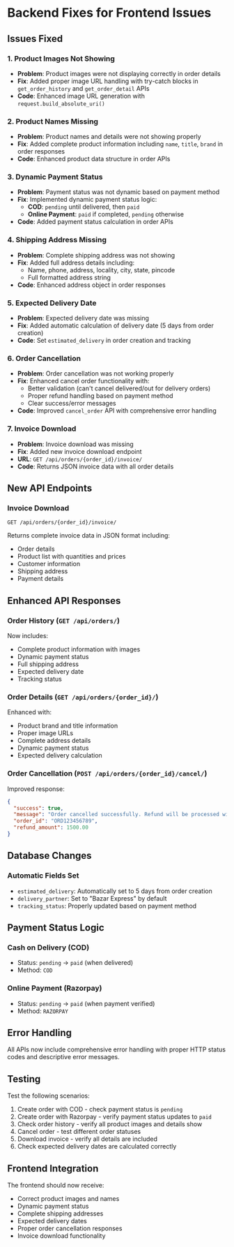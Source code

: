 # Backend Fixes for Frontend Issues

## Issues Fixed

### 1. **Product Images Not Showing**
- **Problem**: Product images were not displaying correctly in order details
- **Fix**: Added proper image URL handling with try-catch blocks in `get_order_history` and `get_order_detail` APIs
- **Code**: Enhanced image URL generation with `request.build_absolute_uri()`

### 2. **Product Names Missing**
- **Problem**: Product names and details were not showing properly
- **Fix**: Added complete product information including `name`, `title`, `brand` in order responses
- **Code**: Enhanced product data structure in order APIs

### 3. **Dynamic Payment Status**
- **Problem**: Payment status was not dynamic based on payment method
- **Fix**: Implemented dynamic payment status logic:
  - **COD**: `pending` until delivered, then `paid`
  - **Online Payment**: `paid` if completed, `pending` otherwise
- **Code**: Added payment status calculation in order APIs

### 4. **Shipping Address Missing**
- **Problem**: Complete shipping address was not showing
- **Fix**: Added full address details including:
  - Name, phone, address, locality, city, state, pincode
  - Full formatted address string
- **Code**: Enhanced address object in order responses

### 5. **Expected Delivery Date**
- **Problem**: Expected delivery date was missing
- **Fix**: Added automatic calculation of delivery date (5 days from order creation)
- **Code**: Set `estimated_delivery` in order creation and tracking

### 6. **Order Cancellation**
- **Problem**: Order cancellation was not working properly
- **Fix**: Enhanced cancel order functionality with:
  - Better validation (can't cancel delivered/out for delivery orders)
  - Proper refund handling based on payment method
  - Clear success/error messages
- **Code**: Improved `cancel_order` API with comprehensive error handling

### 7. **Invoice Download**
- **Problem**: Invoice download was missing
- **Fix**: Added new invoice download endpoint
- **URL**: `GET /api/orders/{order_id}/invoice/`
- **Code**: Returns JSON invoice data with all order details

## New API Endpoints

### Invoice Download
```
GET /api/orders/{order_id}/invoice/
```
Returns complete invoice data in JSON format including:
- Order details
- Product list with quantities and prices
- Customer information
- Shipping address
- Payment details

## Enhanced API Responses

### Order History (`GET /api/orders/`)
Now includes:
- Complete product information with images
- Dynamic payment status
- Full shipping address
- Expected delivery date
- Tracking status

### Order Details (`GET /api/orders/{order_id}/`)
Enhanced with:
- Product brand and title information
- Proper image URLs
- Complete address details
- Dynamic payment status
- Expected delivery calculation

### Order Cancellation (`POST /api/orders/{order_id}/cancel/`)
Improved response:
```json
{
  "success": true,
  "message": "Order cancelled successfully. Refund will be processed within 5-7 business days.",
  "order_id": "ORD123456789",
  "refund_amount": 1500.00
}
```

## Database Changes

### Automatic Fields Set
- `estimated_delivery`: Automatically set to 5 days from order creation
- `delivery_partner`: Set to "Bazar Express" by default
- `tracking_status`: Properly updated based on payment method

## Payment Status Logic

### Cash on Delivery (COD)
- Status: `pending` → `paid` (when delivered)
- Method: `COD`

### Online Payment (Razorpay)
- Status: `pending` → `paid` (when payment verified)
- Method: `RAZORPAY`

## Error Handling

All APIs now include comprehensive error handling with proper HTTP status codes and descriptive error messages.

## Testing

Test the following scenarios:
1. Create order with COD - check payment status is `pending`
2. Create order with Razorpay - verify payment status updates to `paid`
3. Check order history - verify all product images and details show
4. Cancel order - test different order statuses
5. Download invoice - verify all details are included
6. Check expected delivery dates are calculated correctly

## Frontend Integration

The frontend should now receive:
- Correct product images and names
- Dynamic payment status
- Complete shipping addresses
- Expected delivery dates
- Proper order cancellation responses
- Invoice download functionality